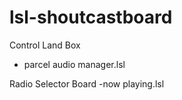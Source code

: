 # lsl-shoutcastboard


Control Land Box
- parcel audio manager.lsl
  
Radio Selector Board
-now playing.lsl
